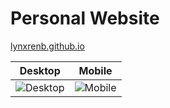 # Personal Website

[lynxrenb.github.io](https://lynxrenb.github.io)

Desktop | Mobile
:------:|:-------:
![Desktop](https://raw.githubusercontent.com/lynxrenb/files/master/desktop.png) | ![Mobile](https://raw.githubusercontent.com/lynxrenb/files/master/mobile.jpg)

